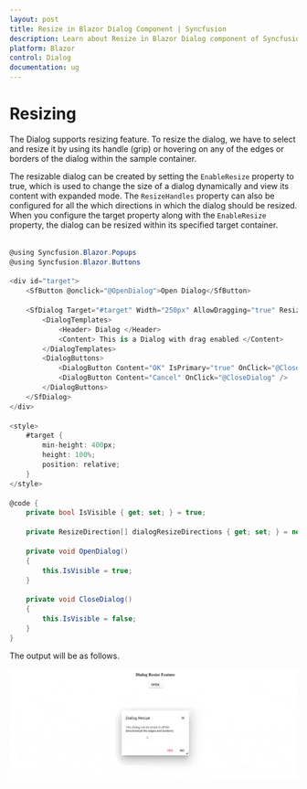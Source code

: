 ```yaml
---
layout: post
title: Resize in Blazor Dialog Component | Syncfusion 
description: Learn about Resize in Blazor Dialog component of Syncfusion, and more details.
platform: Blazor
control: Dialog
documentation: ug
---
```


# Resizing

The Dialog supports resizing feature. To resize the dialog, we have to select and resize it by using its handle (grip) or hovering on any of the edges or borders of the dialog within the sample container.

The resizable dialog can be created by setting the `EnableResize` property to true, which is used to change the size of a dialog dynamically and view its content with expanded mode. The `ResizeHandles` property can also be configured for all the which directions in which the dialog should be resized. When you configure the target property along with the `EnableResize` property, the dialog can be resized within its specified target container.

```csharp

@using Syncfusion.Blazor.Popups
@using Syncfusion.Blazor.Buttons

<div id="target">
    <SfButton @onclick="@OpenDialog">Open Dialog</SfButton>

    <SfDialog Target="#target" Width="250px" AllowDragging="true" ResizeHandles="@dialogResizeDirections" ShowCloseIcon="true" @bind-Visible="@IsVisible">
        <DialogTemplates>
            <Header> Dialog </Header>
            <Content> This is a Dialog with drag enabled </Content>
        </DialogTemplates>
        <DialogButtons>
            <DialogButton Content="OK" IsPrimary="true" OnClick="@CloseDialog" />
            <DialogButton Content="Cancel" OnClick="@CloseDialog" />
        </DialogButtons>
    </SfDialog>
</div>

<style>
    #target {
        min-height: 400px;
        height: 100%;
        position: relative;
    }
</style>

@code {
    private bool IsVisible { get; set; } = true;

    private ResizeDirection[] dialogResizeDirections { get; set; } = new ResizeDirection[] { ResizeDirection.All };

    private void OpenDialog()
    {
        this.IsVisible = true;
    }

    private void CloseDialog()
    {
        this.IsVisible = false;
    }
}

```

The output will be as follows.

![dialog](./images/dialog_resize.gif)